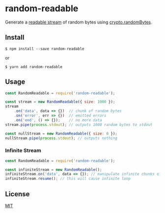 # random-readable
Generate a [readable stream](https://nodejs.org/api/stream.html#stream_readable_streams) of random bytes using [crypto.randomBytes](https://nodejs.org/api/crypto.html#crypto_crypto_randombytes_size_callback).

## Install
```
$ npm install --save random-readable
```
or
```
$ yarn add random-readable
```

## Usage
```js
const RandomReadable = require('random-readable');

const stream = new RandomReadable({ size: 1000 });
stream
    .on('data', data => {})  // chunk of random bytes
    .on('error', err => {})  // emitted errors
    .on('end', () => {});    // no more data
stream.pipe(process.stdout); // outputs 1000 random bytes to stdout

const nullStream = new RandomReadable({ size: 0 });
nullStream.pipe(process.stdout); // outputs nothing
```

### Infinite Stream
```js
const RandomReadable = require('random-readable');

const infiniteStream = new RandomReadable();
infiniteStream.on('data', data => {}); // manipulate infinite chunks of random data
infiniteStream.resume(); // this will cause infinite loop
```

## License
[MIT](LICENSE)
